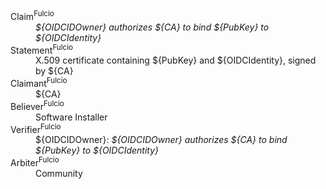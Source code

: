 <dl>
<dt>Claim<sup>Fulcio</sup></dt>
<dd><i>${OIDCIDOwner} authorizes ${CA} to bind ${PubKey} to ${OIDCIdentity}</i></dd>
<dt>Statement<sup>Fulcio</sup></dt>
<dd>X.509 certificate containing ${PubKey} and ${OIDCIdentity}, signed by ${CA}</dd>
<dt>Claimant<sup>Fulcio</sup></dt>
<dd>${CA}</dd>
<dt>Believer<sup>Fulcio</sup></dt>
<dd>Software Installer</dd>
<dt>Verifier<sup>Fulcio</sup></dt>
<dd>${OIDCIDOwner}: <i>${OIDCIDOwner} authorizes ${CA} to bind ${PubKey} to ${OIDCIdentity}</i></dd>
<dt>Arbiter<sup>Fulcio</sup></dt>
<dd>Community</dd>
</dl>